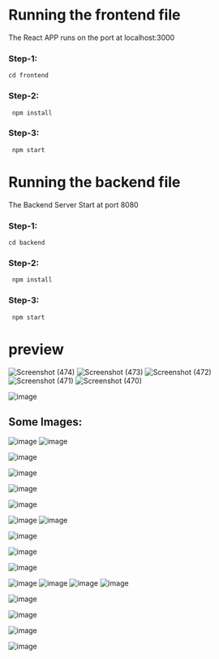 <h1>Running the frontend file</h1>
<p>The React APP runs on the port at  localhost:3000</p>
<h3>Step-1:</h3> <code>cd frontend</code>
<h3>Step-2:</h3><code> npm install </code>
<h3>Step-3:</h3> <code> npm start </code>
















<h1>Running the backend file</h1>

<p>The Backend Server Start at port 8080</p>
<h3>Step-1:</h3> <code>cd backend</code>
<h3>Step-2:</h3><code> npm install </code>
<h3>Step-3:</h3> <code> npm start </code>



<h1>preview</h1>


![Screenshot (474)](https://github.com/user-attachments/assets/1f6e4f57-043a-4829-bf2e-1f3545caae3a)
![Screenshot (473)](https://github.com/user-attachments/assets/2df8a5fc-8a44-4cb9-9621-b68ea9ec4c75)
![Screenshot (472)](https://github.com/user-attachments/assets/02cb3417-908c-483b-87d8-975113fb1c51)
![Screenshot (471)](https://github.com/user-attachments/assets/9ddbb38e-ee09-4e0e-a200-c584c0e81b6d)
![Screenshot (470)](https://github.com/user-attachments/assets/1d7ac15e-cca7-4f10-bdcf-64cbfb0f1fd6)


![image](https://github.com/user-attachments/assets/e4d4fc67-4555-41a4-bad8-3779000551b4)


 
 ## Some Images:

![image](https://github.com/user-attachments/assets/604273f5-450b-4dd8-81ed-9243a20136e7)
![image](https://github.com/user-attachments/assets/93f4b3ce-d056-43ed-8e0d-023243493969)

![image](https://github.com/user-attachments/assets/4f6557ef-e7cd-45c5-a23d-279e4c512842)

![image](https://github.com/user-attachments/assets/8e05d36c-5ca3-436f-b473-d56d9d9824dc)

![image](https://github.com/user-attachments/assets/57501852-671e-4e0b-a025-30a134c34054)

![image](https://github.com/user-attachments/assets/a86cc8ff-2c7f-45f8-a8a4-aba52abed067)

![image](https://github.com/user-attachments/assets/c42be150-fbe4-4496-9838-865cb4e2abd3)
![image](https://github.com/user-attachments/assets/17fb08a0-70a8-46e0-a3a1-81236304009d)

![image](https://github.com/user-attachments/assets/c40e205d-3c6a-48f5-9148-636713ed46ea)

![image](https://github.com/user-attachments/assets/79c94402-3e9f-47a3-aa52-4acb86fcc7e2)

![image](https://github.com/user-attachments/assets/cf758fd3-e283-4182-9406-3c032c6d0268)

![image](https://github.com/user-attachments/assets/a3dc1b3a-a825-4f21-8e92-f3b583012b77)
![image](https://github.com/user-attachments/assets/136bdd87-d80a-48be-9f2c-5d054479b1b9)
![image](https://github.com/user-attachments/assets/6b80ff13-c2b6-48df-8fcf-74cb52c8e1d5)
![image](https://github.com/user-attachments/assets/1ef3a4fd-6aab-4765-b825-763278bf7d91)


![image](https://github.com/user-attachments/assets/c57066c4-3e42-44cd-b216-38849c07b5d6)


![image](https://github.com/user-attachments/assets/e2cec8aa-b989-4eb4-a033-9e7e45c95c22)


![image](https://github.com/user-attachments/assets/0671b5e7-3d68-431d-8516-3484479c5814)


![image](https://github.com/user-attachments/assets/db845433-e323-414c-8f60-ce671de5c6b4)



